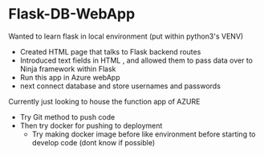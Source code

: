 # Flask-DB-WebApp
Wanted to learn flask in local environment (put within python3's VENV)
- Created HTML page that talks to Flask backend routes
- Introduced text fields in HTML , and allowed them to pass data over to Ninja framework within Flask
- Run this app in Azure webApp
- next connect database and store usernames and passwords

Currently just looking to house the function app of AZURE


- Try Git method to push code
-  Then try docker for pushing to deployment
    - Try making docker image before like environment before starting to develop code (dont know if possible)
